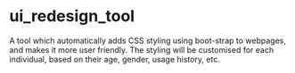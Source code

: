# ui_redesign_tool
A tool which automatically adds CSS styling using boot-strap to webpages,  and makes it more user friendly.  The styling will be customised for each individual, based on their age, gender, usage history, etc.  
